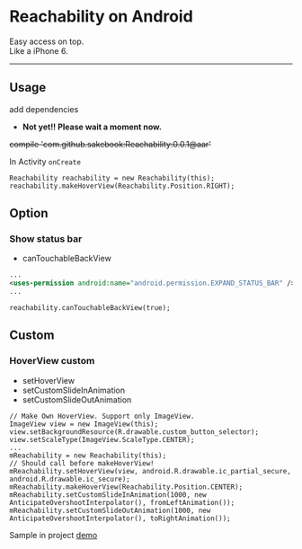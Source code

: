 Reachability on Android
============
Easy access on top.  
Like a iPhone 6.

---

## Usage
add dependencies
 * __Not yet!! Please wait a moment now.__

~~compile 'com.github.sakebook:Reachability:0.0.1@aar'~~

In Activity `onCreate`

```
Reachability reachability = new Reachability(this);
reachability.makeHoverView(Reachability.Position.RIGHT);
```

## Option
### Show status bar
 * canTouchableBackView

```AndroidManifest.xml
...
<uses-permission android:name="android.permission.EXPAND_STATUS_BAR" />
...
```

```
reachability.canTouchableBackView(true);
```

## Custom
### HoverView custom
 * setHoverView
 * setCustomSlideInAnimation
 * setCustomSlideOutAnimation

```
// Make Own HoverView. Support only ImageView.
ImageView view = new ImageView(this);
view.setBackgroundResource(R.drawable.custom_button_selector);
view.setScaleType(ImageView.ScaleType.CENTER);
...
mReachability = new Reachability(this);
// Should call before makeHoverView!
mReachability.setHoverView(view, android.R.drawable.ic_partial_secure, android.R.drawable.ic_secure);
mReachability.makeHoverView(Reachability.Position.CENTER);
mReachability.setCustomSlideInAnimation(1000, new AnticipateOvershootInterpolator(), fromLeftAnimation());
mReachability.setCustomSlideOutAnimation(1000, new AnticipateOvershootInterpolator(), toRightAnimation());
```
Sample in project [demo](https://github.com/sakebook/Reachability/tree/master/demo)
